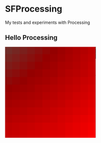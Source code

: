 # SFProcessing

My tests and experiments with Processing

## Hello Processing

![alt text](images/helloprocessing.gif "LSystem")